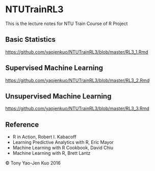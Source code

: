 # NTUTrainRL3
This is the lecture notes for NTU Train Course of R Project

## Basic Statistics

https://github.com/yaojenkuo/NTUTrainRL3/blob/master/RL3_1.Rmd

## Supervised Machine Learning

https://github.com/yaojenkuo/NTUTrainRL3/blob/master/RL3_2.Rmd

## Unsupervised Machine Learning

https://github.com/yaojenkuo/NTUTrainRL3/blob/master/RL3_3.Rmd

## Reference
* R in Action, Robert I. Kabacoff
* Learning Predictive Analytics with R, Eric Mayor
* Machine Learning with R Cookbook, David Chiu
* Machine Learning with R, Brett Lantz

&copy; Tony Yao-Jen Kuo 2016